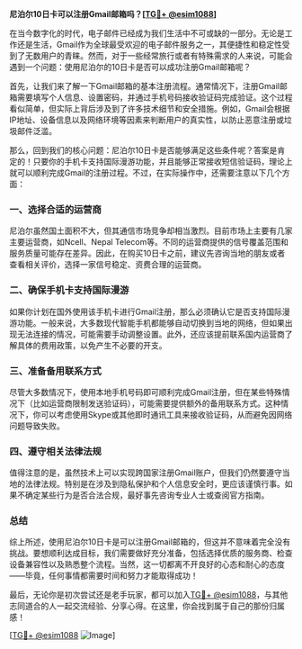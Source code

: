 **尼泊尔10日卡可以注册Gmail邮箱吗？[[TG💪+ @esim1088](https://t.me/s/esim1088)]**

在当今数字化的时代，电子邮件已经成为我们生活中不可或缺的一部分。无论是工作还是生活，Gmail作为全球最受欢迎的电子邮件服务之一，其便捷性和稳定性受到了无数用户的青睐。然而，对于一些经常旅行或者有特殊需求的人来说，可能会遇到一个问题：使用尼泊尔的10日卡是否可以成功注册Gmail邮箱呢？

首先，让我们来了解一下Gmail邮箱的基本注册流程。通常情况下，注册Gmail邮箱需要填写个人信息、设置密码，并通过手机号码接收验证码完成验证。这个过程看似简单，但实际上背后涉及到了许多技术细节和安全措施。例如，Gmail会根据IP地址、设备信息以及网络环境等因素来判断用户的真实性，以防止恶意注册或垃圾邮件泛滥。

那么，回到我们的核心问题：尼泊尔10日卡是否能够满足这些条件呢？答案是肯定的！只要你的手机卡支持国际漫游功能，并且能够正常接收短信验证码，理论上就可以顺利完成Gmail的注册过程。不过，在实际操作中，还需要注意以下几个方面：

### 一、选择合适的运营商

尼泊尔虽然国土面积不大，但其通信市场竞争却相当激烈。目前市场上主要有几家主要运营商，如Ncell、Nepal Telecom等。不同的运营商提供的信号覆盖范围和服务质量可能存在差异。因此，在购买10日卡之前，建议先咨询当地的朋友或者查看相关评价，选择一家信号稳定、资费合理的运营商。

### 二、确保手机卡支持国际漫游

如果你计划在国外使用该手机卡进行Gmail注册，那么必须确认它是否支持国际漫游功能。一般来说，大多数现代智能手机都能够自动切换到当地的网络，但如果出现无法连接的情况，可能需要手动调整设置。此外，还应该提前联系国内运营商了解具体的费用政策，以免产生不必要的开支。

### 三、准备备用联系方式

尽管大多数情况下，使用本地手机号码即可顺利完成Gmail注册，但在某些特殊情况下（比如运营商限制发送验证码），可能需要提供额外的备用联系方式。这种情况下，你可以考虑使用Skype或其他即时通讯工具来接收验证码，从而避免因网络问题导致失败。

### 四、遵守相关法律法规

值得注意的是，虽然技术上可以实现跨国家注册Gmail账户，但我们仍然要遵守当地的法律法规。特别是在涉及到隐私保护和个人信息安全时，更应该谨慎行事。如果不确定某些行为是否合法合规，最好事先咨询专业人士或查阅官方指南。

### 总结

综上所述，使用尼泊尔10日卡是可以注册Gmail邮箱的，但这并不意味着完全没有挑战。要想顺利达成目标，我们需要做好充分准备，包括选择优质的服务商、检查设备兼容性以及熟悉整个流程。当然，这一切都离不开良好的心态和耐心的态度——毕竟，任何事情都需要时间和努力才能取得成功！

最后，无论你是初次尝试还是老手玩家，都可以加入[TG💪+ @esim1088](https://t.me/s/esim1088)，与其他志同道合的人一起交流经验、分享心得。在这里，你会找到属于自己的那份归属感！

[[TG💪+ @esim1088](https://t.me/s/esim1088) ![Image](https://i.postimg.cc/4NQfJmqS/Snipaste-2025-05-13-00-14-12.png)]